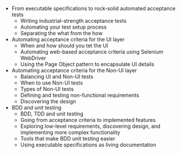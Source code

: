 - From executable specifications to rock-solid automated acceptance tests
  - Writing industrial-strength acceptance tests
  - Automating your test setup process
  - Separating the what from the how
- Automating acceptance criteria for the UI layer
  - When and how should you tet the UI
  - Automating web-based acceptance criteria using Selenium WebDriver
  - Using the Page Object pattern to encapsulate UI details
- Automating acceptance criteria for the Non-UI layer
  - Balancing UI and Non-UI tests
  - When to use Non-UI tests
  - Types of Non-UI tests
  - Defining and testing non-functional requirements
  - Discovering the design
- BDD and unit testing
  - BDD, TDD and unit testing
  - Going from acceptance criteria to implemented features
  - Exploring low-level requirements, discovering design, and implementing more complex functionality
  - Tools that make BDD unit testing easier
  - Using executable specifications as living documentation